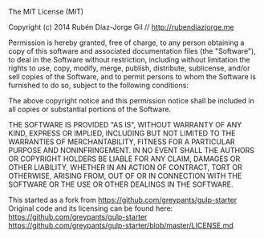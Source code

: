 The MIT License (MIT)

Copyright (c) 2014 Rubén Díaz-Jorge Gil // http://rubendiazjorge.me

Permission is hereby granted, free of charge, to any person obtaining a copy
of this software and associated documentation files (the "Software"), to deal
in the Software without restriction, including without limitation the rights
to use, copy, modify, merge, publish, distribute, sublicense, and/or sell
copies of the Software, and to permit persons to whom the Software is
furnished to do so, subject to the following conditions:

The above copyright notice and this permission notice shall be included in all
copies or substantial portions of the Software.

THE SOFTWARE IS PROVIDED "AS IS", WITHOUT WARRANTY OF ANY KIND, EXPRESS OR
IMPLIED, INCLUDING BUT NOT LIMITED TO THE WARRANTIES OF MERCHANTABILITY,
FITNESS FOR A PARTICULAR PURPOSE AND NONINFRINGEMENT. IN NO EVENT SHALL THE
AUTHORS OR COPYRIGHT HOLDERS BE LIABLE FOR ANY CLAIM, DAMAGES OR OTHER
LIABILITY, WHETHER IN AN ACTION OF CONTRACT, TORT OR OTHERWISE, ARISING FROM,
OUT OF OR IN CONNECTION WITH THE SOFTWARE OR THE USE OR OTHER DEALINGS IN THE
SOFTWARE.

This started as a fork from https://github.com/greypants/gulp-starter
Original code and its licensing can be found here:
  https://github.com/greypants/gulp-starter
  https://github.com/greypants/gulp-starter/blob/master/LICENSE.md
